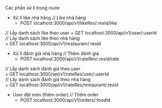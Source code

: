 Các phần xử lí trong route
  - Xử lí like nhà hàng
  // Like nhà hàng
    + POST localhost:3000/api/v1/likeRes/:resId/like  
                     
  // Lấy danh sách like theo user
    + GET localhost:3000/api/v1/user/:userId          
  // Lấy danh sách like theo nhà hàng    
    + GET localhost:3000/api/v1/restauranr/:resId         
    
  - Xử lí đánh giá nhà hàng
  // Thêm đánh giá      
    + POST localhost:3000/api/v1/rateRes/:resId/rate         
      
  // Lấy danh sách đánh giá theo user     
    + GET localhost:3000/api/v1/rateRes/user/:userId  
  // Lấy danh sách đánh giá theo nhà hàng      
    + GET localhost:3000/api/v1/rateRes/restaurant/:resId   
  
  - User đặt món (thêm order)
  // Thêm order 
    + POST localhost:3000/api/v1/orders/:foodId                          
      
       